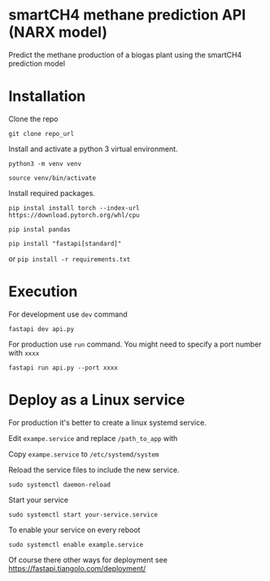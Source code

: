 # smartCH4 methane prediction API (NARX model)
Predict the methane production of a biogas plant using the smartCH4 prediction model

# Installation
Clone the repo

`git clone repo_url`

Install and activate a python 3 virtual environment.

`python3 -m venv venv`

`source venv/bin/activate`

Install required packages.

`pip instal install torch --index-url https://download.pytorch.org/whl/cpu`

`pip instal pandas`

`pip install "fastapi[standard]"`

or `pip install -r requirements.txt`

# Execution
For development use `dev` command

`fastapi dev api.py`

For production use `run` command. You might need to specify a port number with `xxxx`

`fastapi run api.py --port xxxx`



# Deploy as a Linux service
For production it's better to create a linux systemd service.

Edit `exampe.service` and replace `/path_to_app` with

Copy `exampe.service` to `/etc/systemd/system`

Reload the service files to include the new service.

`sudo systemctl daemon-reload`

Start your service

`sudo systemctl start your-service.service`

To enable your service on every reboot

`sudo systemctl enable example.service`

Of course there other ways for deployment see https://fastapi.tiangolo.com/deployment/